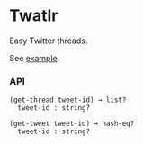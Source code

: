 # Twatlr

Easy Twitter threads.

See [example](https://github.com/gf3/Twatlr/blob/master/examples/simple.rkt).

### API

    (get-thread tweet-id) → list?
      tweet-id : string?

    (get-tweet tweet-id) → hash-eq?
      tweet-id : string?
